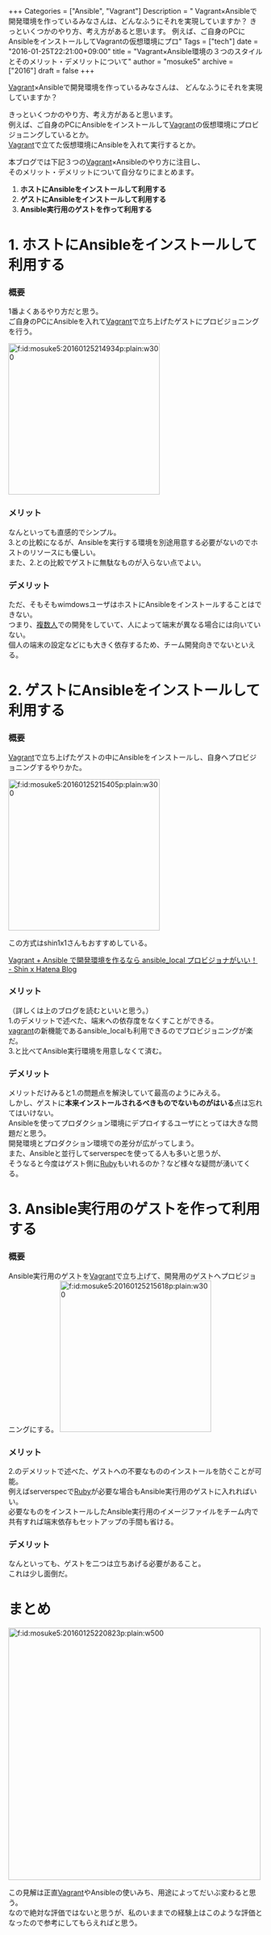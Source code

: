 +++
Categories = ["Ansible", "Vagrant"]
Description = " Vagrant×Ansibleで開発環境を作っているみなさんは、どんなふうにそれを実現していますか？  きっといくつかのやり方、考え方があると思います。 例えば、ご自身のPCにAnsibleをインストールしてVagrantの仮想環境にプロ"
Tags = ["tech"]
date = "2016-01-25T22:21:00+09:00"
title = "Vagrant×Ansible環境の３つのスタイルとそのメリット・デメリットについて"
author = "mosuke5"
archive = ["2016"]
draft = false
+++

<body>
<p><a class="keyword" href="http://d.hatena.ne.jp/keyword/Vagrant">Vagrant</a>×Ansibleで開発環境を作っているみなさんは、
どんなふうにそれを実現していますか？</p>

<p>きっといくつかのやり方、考え方があると思います。<br>
例えば、ご自身のPCにAnsibleをインストールして<a class="keyword" href="http://d.hatena.ne.jp/keyword/Vagrant">Vagrant</a>の仮想環境にプロビジョニングしているとか。<br>
<a class="keyword" href="http://d.hatena.ne.jp/keyword/Vagrant">Vagrant</a>で立てた仮想環境にAnsibleを入れて実行するとか。</p>

<p>本ブログでは下記３つの<a class="keyword" href="http://d.hatena.ne.jp/keyword/Vagrant">Vagrant</a>×Ansibleのやり方に注目し、<br>
そのメリット・デメリットについて自分なりにまとめます。</p> 
<ol>
<li><b>ホストにAnsibleをインストールして利用する</b></li>
<li><b>ゲストにAnsibleをインストールして利用する</b></li>
<li><b>Ansible実行用のゲストを作って利用する</b></li>
</ol>


<h1>1. ホストにAnsibleをインストールして利用する</h1>

<h3>概要</h3>

<p>1番よくあるやり方だと思う。<br>
ご自身のPCにAnsibleを入れて<a class="keyword" href="http://d.hatena.ne.jp/keyword/Vagrant">Vagrant</a>で立ち上げたゲストにプロビジョニングを行う。</p>

<p><span itemscope itemtype="http://schema.org/Photograph"><img src="https://cdn-ak.f.st-hatena.com/images/fotolife/m/mosuke5/20160125/20160125214934.png" alt="f:id:mosuke5:20160125214934p:plain:w300" title="f:id:mosuke5:20160125214934p:plain:w300" class="hatena-fotolife" style="width:300px" itemprop="image"></span></p>

<h3>メリット</h3>

<p>なんといっても直感的でシンプル。<br>
3.との比較になるが、Ansibleを実行する環境を別途用意する必要がないのでホストのリソースにも優しい。<br>
また、2.との比較でゲストに無駄なものが入らない点でよい。</p>

<h3>デメリット</h3>

<p>ただ、そもそもwimdowsユーザはホストにAnsibleをインストールすることはできない。<br>
つまり、<a class="keyword" href="http://d.hatena.ne.jp/keyword/%CA%A3%BF%F4%BF%CD">複数人</a>での開発をしていて、人によって端末が異なる場合には向いていない。<br>
個人の端末の設定などにも大きく依存するため、チーム開発向きでないといえる。</p>

<h1>2. ゲストにAnsibleをインストールして利用する</h1>

<h3>概要</h3>

<p><a class="keyword" href="http://d.hatena.ne.jp/keyword/Vagrant">Vagrant</a>で立ち上げたゲストの中にAnsibleをインストールし、自身へプロビジョニングするやりかた。</p>

<p><span itemscope itemtype="http://schema.org/Photograph"><img src="https://cdn-ak.f.st-hatena.com/images/fotolife/m/mosuke5/20160125/20160125215405.png" alt="f:id:mosuke5:20160125215405p:plain:w300" title="f:id:mosuke5:20160125215405p:plain:w300" class="hatena-fotolife" style="width:300px" itemprop="image"></span></p>

<p>この方式はshin1x1さんもおすすめしている。</p>
<a href="http://shin1x1.hatenablog.com/embed/ansible_local-provisioner-in-vagrant" target="_blank">Vagrant + Ansible で開発環境を作るなら ansible_local プロビジョナがいい！ - Shin x Hatena Blog</a>

<h3>メリット</h3>

<p>（詳しくは上のブログを読むといいと思う。）<br>
1.のデメリットで述べた、端末への依存度をなくすことができる。<br>
<a class="keyword" href="http://d.hatena.ne.jp/keyword/vagrant">vagrant</a>の新機能であるansible_localも利用できるのでプロビジョニングが楽だ。<br>
3.と比べてAnsible実行環境を用意しなくて済む。</p>

<h3>デメリット</h3>

<p>メリットだけみると1.の問題点を解決していて最高のようにみえる。<br>
しかし、ゲストに<b>本来インストールされるべきものでないものがはいる</b>点は忘れてはいけない。<br>
Ansibleを使ってプロダクション環境にデプロイするユーザにとっては大きな問題だと思う。<br>
開発環境とプロダクション環境での差分が広がってしまう。<br>
また、Ansibleと並行してserverspecを使ってる人も多いと思うが、<br>
そうなると今度はゲスト側に<a class="keyword" href="http://d.hatena.ne.jp/keyword/Ruby">Ruby</a>もいれるのか？など様々な疑問が湧いてくる。</p>

<h1>3. Ansible実行用のゲストを作って利用する</h1>

<h3>概要</h3>

<p>Ansible実行用のゲストを<a class="keyword" href="http://d.hatena.ne.jp/keyword/Vagrant">Vagrant</a>で立ち上げて、開発用のゲストへプロビジョニングにする。
<span itemscope itemtype="http://schema.org/Photograph"><img src="https://cdn-ak.f.st-hatena.com/images/fotolife/m/mosuke5/20160125/20160125215618.png" alt="f:id:mosuke5:20160125215618p:plain:w300" title="f:id:mosuke5:20160125215618p:plain:w300" class="hatena-fotolife" style="width:300px" itemprop="image"></span></p>

<h3>メリット</h3>

<p>2.のデメリットで述べた、ゲストへの不要なもののインストールを防ぐことが可能。<br>
例えばserverspecで<a class="keyword" href="http://d.hatena.ne.jp/keyword/Ruby">Ruby</a>が必要な場合もAnsible実行用のゲストに入れればいい。<br>
必要なものをインストールしたAnsible実行用のイメージファイルをチーム内で共有すれば端末依存もセットアップの手間も省ける。</p>

<h3>デメリット</h3>

<p>なんといっても、ゲストを二つは立ちあげる必要があること。<br>
これは少し面倒だ。</p>

<h1>まとめ</h1>

<p><span itemscope itemtype="http://schema.org/Photograph"><img src="https://cdn-ak.f.st-hatena.com/images/fotolife/m/mosuke5/20160125/20160125220823.png" alt="f:id:mosuke5:20160125220823p:plain:w500" title="f:id:mosuke5:20160125220823p:plain:w500" class="hatena-fotolife" style="width:500px" itemprop="image"></span></p>

<p>この見解は正直<a class="keyword" href="http://d.hatena.ne.jp/keyword/Vagrant">Vagrant</a>やAnsibleの使いみち、用途によってだいぶ変わると思う。<br>
なので絶対な評価ではないと思うが、私のいままでの経験上はこのような評価となったので参考にしてもらえればと思う。</p>
</body>
